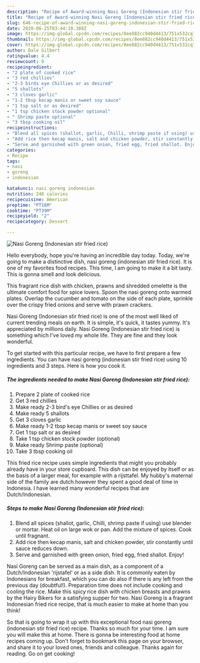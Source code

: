 ```yaml
---
description: "Recipe of Award-winning Nasi Goreng (Indonesian stir fried rice)"
title: "Recipe of Award-winning Nasi Goreng (Indonesian stir fried rice)"
slug: 646-recipe-of-award-winning-nasi-goreng-indonesian-stir-fried-rice
date: 2020-06-25T03:44:10.388Z
image: https://img-global.cpcdn.com/recipes/8ee882cc940d4413/751x532cq70/nasi-goreng-indonesian-stir-fried-rice-recipe-main-photo.jpg
thumbnail: https://img-global.cpcdn.com/recipes/8ee882cc940d4413/751x532cq70/nasi-goreng-indonesian-stir-fried-rice-recipe-main-photo.jpg
cover: https://img-global.cpcdn.com/recipes/8ee882cc940d4413/751x532cq70/nasi-goreng-indonesian-stir-fried-rice-recipe-main-photo.jpg
author: Dale Gilbert
ratingvalue: 4.4
reviewcount: 9
recipeingredient:
- "2 plate of cooked rice"
- "3 red chillies"
- "2-3 birds eye Chillies or as desired"
- "5 shallots"
- "3 cloves garlic"
- "1-2 tbsp kecap manis or sweet soy sauce"
- "1 tsp salt or as desired"
- "1 tsp chicken stock powder optional"
- " Shrimp paste optional"
- "3 tbsp cooking oil"
recipeinstructions:
- "Blend all spices (shallot, garlic, Chilli, shrimp paste if using) use blender or mortar. Heat oil on large wok or pan. Add the mixture of spices. Cook until fragnant."
- "Add rice then kecap manis, salt and chicken powder, stir constantly until sauce reduces down."
- "Serve and garnished with green onion, fried egg, fried shallot. Enjoy!"
categories:
- Recipe
tags:
- nasi
- goreng
- indonesian

katakunci: nasi goreng indonesian 
nutrition: 248 calories
recipecuisine: American
preptime: "PT16M"
cooktime: "PT39M"
recipeyield: "2"
recipecategory: Dessert

---
```



![Nasi Goreng (Indonesian stir fried rice)](https://img-global.cpcdn.com/recipes/8ee882cc940d4413/751x532cq70/nasi-goreng-indonesian-stir-fried-rice-recipe-main-photo.jpg)

Hello everybody, hope you're having an incredible day today. Today, we're going to make a distinctive dish, nasi goreng (indonesian stir fried rice). It is one of my favorites food recipes. This time, I am going to make it a bit tasty. This is gonna smell and look delicious.

This fragrant rice dish with chicken, prawns and shredded omelette is the ultimate comfort food for spice lovers. Spoon the nasi goreng onto warmed plates. Overlap the cucumber and tomato on the side of each plate, sprinkle over the crispy fried onions and serve with prawn crackers.

Nasi Goreng (Indonesian stir fried rice) is one of the most well liked of current trending meals on earth. It is simple, it's quick, it tastes yummy. It's appreciated by millions daily. Nasi Goreng (Indonesian stir fried rice) is something which I've loved my whole life. They are fine and they look wonderful.


To get started with this particular recipe, we have to first prepare a few ingredients. You can have nasi goreng (indonesian stir fried rice) using 10 ingredients and 3 steps. Here is how you cook it.

<!--inarticleads1-->

##### The ingredients needed to make Nasi Goreng (Indonesian stir fried rice):

1. Prepare 2 plate of cooked rice
1. Get 3 red chillies
1. Make ready 2-3 bird&#39;s eye Chillies or as desired
1. Make ready 5 shallots
1. Get 3 cloves garlic
1. Make ready 1-2 tbsp kecap manis or sweet soy sauce
1. Get 1 tsp salt or as desired
1. Take 1 tsp chicken stock powder (optional)
1. Make ready  Shrimp paste (optional)
1. Take 3 tbsp cooking oil


This fried rice recipe uses simple ingredients that might you probably already have in your store cupboard. This dish can be enjoyed by itself or as the basis of a larger meal, for example with a rijsttafel. My hubby&#39;s maternal side of the family are dutch.however they spent a good deal of time in Indonesia. I have learned many wonderful recipes that are Dutch/Indonesian. 

<!--inarticleads2-->

##### Steps to make Nasi Goreng (Indonesian stir fried rice):

1. Blend all spices (shallot, garlic, Chilli, shrimp paste if using) use blender or mortar. Heat oil on large wok or pan. Add the mixture of spices. Cook until fragnant.
1. Add rice then kecap manis, salt and chicken powder, stir constantly until sauce reduces down.
1. Serve and garnished with green onion, fried egg, fried shallot. Enjoy!


Nasi Goreng can be served as a main dish, as a component of a Dutch/Indonesian &#39;rijstafel&#39; or as a side dish. It is commonly eaten by Indonesians for breakfast, which you can do also if there is any left from the previous day (doubtful!). Preparation time does not include cooking and cooling the rice. Make this spicy rice dish with chicken breasts and prawns by the Hairy Bikers for a satisfying supper for two. Nasi Goreng is a fragrant Indonesian fried rice recipe, that is much easier to make at home than you think! 

So that is going to wrap it up with this exceptional food nasi goreng (indonesian stir fried rice) recipe. Thanks so much for your time. I am sure you will make this at home. There is gonna be interesting food at home recipes coming up. Don't forget to bookmark this page on your browser, and share it to your loved ones, friends and colleague. Thanks again for reading. Go on get cooking!
